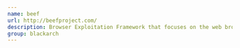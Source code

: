 ```yaml
---
name: beef
url: http://beefproject.com/
description: Browser Exploitation Framework that focuses on the web browser. URL : http://beefproject.com/ Groups : blackarch blackarch-exploitation
group: blackarch
---
```

